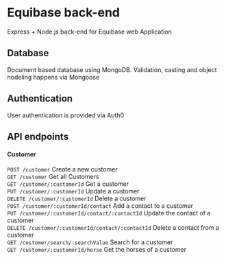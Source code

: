 # Equibase back-end
Express + Node.js back-end for Equibase web Application
## Database
Document based database using MongoDB. Validation, casting and object nodeling happens via Mongoose
## Authentication
User authentication is provided via Auth0
## API endpoints
#### Customer
`POST /customer` Create a new customer  
`GET /customer` Get all Customers  
`GET /customer/:customerId` Get a customer  
`PUT /customer/:customerId` Update a customer  
`DELETE /customer/:customerId` Delete a customer  
`POST /customer/:customerId/contact` Add a contact to a customer  
`PUT /customer/:customerId/contact/:contactId` Update the contact of a customer  
`DELETE /customer/:customerId/contact/:contactId` Delete a contact from a customer  
`GET /customer/search/:searchValue` Search for a customer  
`GET /customer/:customerId/horse` Get the horses of a customer  
